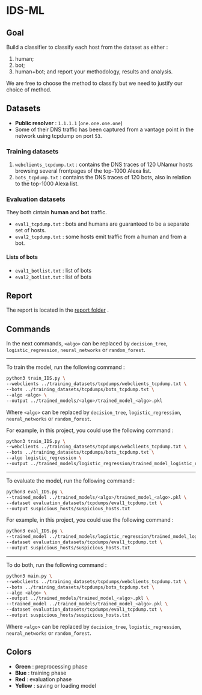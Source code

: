 # IDS-ML

## Goal

Build a classifier to classify each host from the dataset as either : 
1) human; 
2) bot;
3) human+bot; 
and report your methodology, results and analysis.

We are free to choose the method to classify but we need to justify our choice of method.

## Datasets

- **Public resolver** : `1.1.1.1` (`one.one.one.one`)
- Some of their DNS traffic has been captured from a vantage point in the network using tcpdump on port `53`.

### Training datasets

1) `webclients_tcpdump.txt` : contains the DNS traces of 120 UNamur hosts browsing several frontpages of the top-1000 Alexa list.
2) `bots_tcpdump.txt` : contains the DNS traces of 120 bots, also in relation to the top-1000 Alexa list.

### Evaluation datasets

They both cintain **human** and **bot** traffic.

- `eval1_tcpdump.txt` : bots and humans are guaranteed to be a separate set of hosts. 
- `eval2_tcpdump.txt` : some hosts emit traffic from a human and from a bot.

#### Lists of bots

- `eval1_botlist.txt` : list of bots
- `eval2_botlist.txt` : list of bots


## Report

The report is located in the [report folder](report/IDS_ML_LUYCKX_BOUHNINE.pdf) .

## Commands

In the next commands, `<algo>` can be replaced by `decision_tree`, `logistic_regression`, `neural_networks` or `random_forest`.

---
To train the model, run the following command :

```bash
python3 train_IDS.py \
--webclients ../training_datasets/tcpdumps/webclients_tcpdump.txt \
--bots ../training_datasets/tcpdumps/bots_tcpdump.txt \
--algo <algo> \
--output ../trained_models/<algo>/trained_model_<algo>.pkl
```

Where `<algo>` can be replaced by `decision_tree`, `logistic_regression`, `neural_networks` or `random_forest`.

For example, in this project, you could use the following command :

```bash
python3 train_IDS.py \
--webclients ../training_datasets/tcpdumps/webclients_tcpdump.txt \
--bots ../training_datasets/tcpdumps/bots_tcpdump.txt \
--algo logistic_regression \
--output ../trained_models/logistic_regression/trained_model_logistic_regression.pkl
```

---

To evaluate the model, run the following command :

```bash
python3 eval_IDS.py \
--trained_model ../trained_models/<algo>/trained_model_<algo>.pkl \
--dataset evaluation_datasets/tcpdumps/eval1_tcpdump.txt \
--output suspicious_hosts/suspicious_hosts.txt
```

For example, in this project, you could use the following command :

```bash
python3 eval_IDS.py \
--trained_model ../trained_models/logistic_regression/trained_model_logistic_regression.pkl \
--dataset evaluation_datasets/tcpdumps/eval1_tcpdump.txt \
--output suspicious_hosts/suspicious_hosts.txt
```

---

To do both, run the following command :

```bash
python3 main.py \
--webclients ../training_datasets/tcpdumps/webclients_tcpdump.txt \
--bots ../training_datasets/tcpdumps/bots_tcpdump.txt \
--algo <algo> \
--output ../trained_models/trained_model_<algo>.pkl \
--trained_model ../trained_models/trained_model_<algo>.pkl \
--dataset evaluation_datasets/tcpdumps/eval1_tcpdump.txt \
--output suspicious_hosts/suspicious_hosts.txt 
```

Where `<algo>` can be replaced by `decision_tree`, `logistic_regression`, `neural_networks` or `random_forest`.

## Colors

- **Green** : preprocessing phase
- **Blue** : training phase
- **Red** : evaluation phase
- **Yellow** : saving or loading model